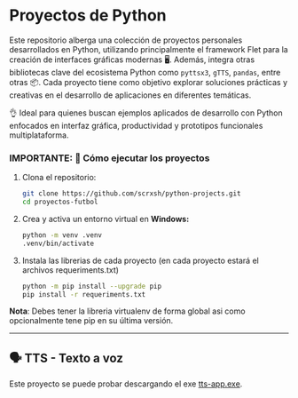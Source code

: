 # Proyectos de Python

Este repositorio alberga una colección de proyectos personales desarrollados en Python, utilizando principalmente el framework Flet para la creación de interfaces gráficas modernas 🖥️. Además, integra otras bibliotecas clave del ecosistema Python como `pyttsx3`, `gTTS`, `pandas`, entre otras 📦. Cada proyecto tiene como objetivo explorar soluciones prácticas y creativas en el desarrollo de aplicaciones en diferentes temáticas. 

👌 Ideal para quienes buscan ejemplos aplicados de desarrollo con Python enfocados en interfaz gráfica, productividad y prototipos funcionales multiplataforma.


### IMPORTANTE: 🚀 Cómo ejecutar los proyectos

1. Clona el repositorio:

   ```bash
   git clone https://github.com/scrxsh/python-projects.git
   cd proyectos-futbol
2. Crea y activa un entorno virtual en **Windows:**
	```bash
	python -m venv .venv
	.venv/bin/activate 
3. Instala las librerias de cada proyecto (en cada proyecto estará el archivos requeriments.txt)
    ```bash
    python -m pip install --upgrade pip
    pip install -r requeriments.txt

**Nota**: Debes tener la libreria virtualenv de forma global asi como opcionalmente tene pip en su última versión.

---

## 🗣️ TTS - Texto a voz 

Este proyecto se puede probar descargando el exe [tts-app.exe](https://github.com/scrxsh/python-projects/blob/36edc9fffa79d1229c70abe685129543d2a44970/TextToSpeach/dist/tts-app.exe). 

